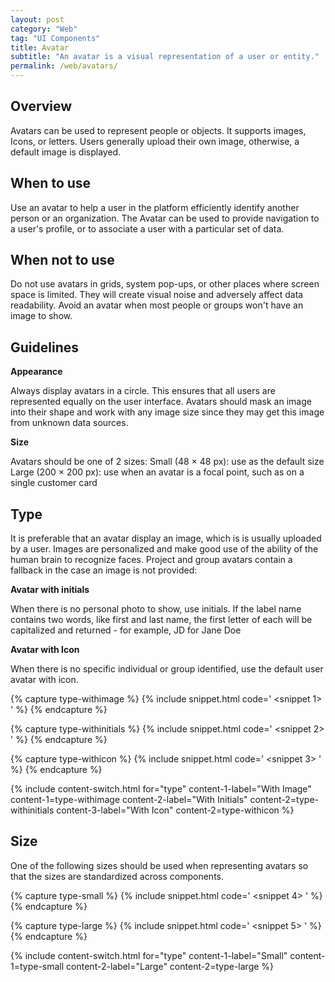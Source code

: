```yaml
---
layout: post
category: "Web"
tag: "UI Components"
title: Avatar
subtitle: "An avatar is a visual representation of a user or entity."
permalink: /web/avatars/
---
```


## Overview

Avatars can be used to represent people or objects. It supports images, Icons, or letters. Users generally upload their own image, otherwise, a default image is displayed.

## When to use

Use an avatar to help a user in the platform efficiently identify another person or an organization.  The Avatar can be used to provide navigation to a user's profile, or to associate a user with a particular set of data. 

## When not to use
Do not use avatars in grids, system pop-ups, or other places where screen space is limited. They will create visual noise and adversely affect data readability. Avoid an avatar when most people or groups won't have an image to show.

## Guidelines

**Appearance**

Always display avatars in a circle. This ensures that all users are represented equally on the user interface. Avatars should mask an image into their shape and work with any image size since they may get this image from unknown data sources.

**Size**

Avatars should be one of 2 sizes:
Small (48 × 48 px): use as the default size
Large (200 × 200 px): use when an avatar is a focal point, such as on a single customer card

## Type

It is preferable that an avatar display an image, which is is usually uploaded by a user. Images are personalized and make good use of the ability of the human brain to recognize faces. Project and group avatars contain a fallback in the case an image is not provided: 

**Avatar with initials**

When there is no personal photo to show, use initials. If the label name contains two words, like first and last name, the first letter of each will be capitalized and returned - for example, JD for Jane Doe

**Avatar with Icon**

When there is no specific individual or group identified, use the default user avatar with icon.

<!-- Content switch -->
<!-- Content switch tab 1 -->
{% capture type-withimage %}
{% include snippet.html code='
  <snippet 1>
' %}
{% endcapture %}

<!-- Content switch tab 2 -->
{% capture type-withinitials %}
{% include snippet.html code='
  <snippet 2>
' %}
{% endcapture %}

<!-- Content switch tab 3 -->
{% capture type-withicon %}
{% include snippet.html code='
  <snippet 3>
' %}
{% endcapture %}

<!-- Render Content -->
{% include content-switch.html for="type"
           content-1-label="With Image" content-1=type-withimage
           content-2-label="With Initials" content-2=type-withinitials
           content-3-label="With Icon" content-2=type-withicon
%}
<!-- End content switch -->

## Size

One of the following sizes should be used when representing avatars so that the sizes are standardized across components.

<!-- Content switch -->
<!-- Content switch tab 1 -->
{% capture type-small %}
{% include snippet.html code='
  <snippet 4>
' %}
{% endcapture %}

<!-- Content switch tab 2 -->
{% capture type-large %}
{% include snippet.html code='
  <snippet 5>
' %}
{% endcapture %}

<!-- Render Content -->
{% include content-switch.html for="type"
           content-1-label="Small" content-1=type-small
           content-2-label="Large" content-2=type-large
%}
<!-- End content switch -->

